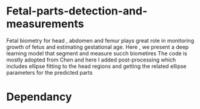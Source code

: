 # Fetal-parts-detection-and-measurements
Fetal biometry for head , abdomen and femur plays great role in monitoring growth of fetus and estimating gestational age.  Here , we present a deep learning model that segment and measure succh biometires
The code is mostly adopted from Chen and here I added post-processing which includes ellipse fitting to the head regions and getting the related ellipse parameters for the predicted parts 
# Dependancy 
